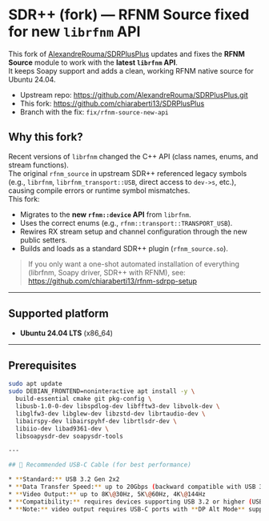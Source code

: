# SDR++ (fork) — RFNM Source fixed for new `librfnm` API

This fork of [AlexandreRouma/SDRPlusPlus](https://github.com/AlexandreRouma/SDRPlusPlus.git) updates and fixes the **RFNM Source** module to work with the **latest `librfnm` API**.  
It keeps Soapy support and adds a clean, working RFNM native source for Ubuntu 24.04.

- Upstream repo: https://github.com/AlexandreRouma/SDRPlusPlus.git  
- This fork: https://github.com/chiaraberti13/SDRPlusPlus  
- Branch with the fix: `fix/rfnm-source-new-api`

## Why this fork?

Recent versions of `librfnm` changed the C++ API (class names, enums, and stream functions).  
The original `rfnm_source` in upstream SDR++ referenced legacy symbols (e.g., `librfnm`, `librfnm_transport::USB`, direct access to `dev->s`, etc.), causing compile errors or runtime symbol mismatches.  
This fork:
- Migrates to the **new `rfnm::device` API** from `librfnm`.
- Uses the correct enums (e.g., `rfnm::transport::TRANSPORT_USB`).
- Rewires RX stream setup and channel configuration through the new public setters.
- Builds and loads as a standard SDR++ plugin (`rfnm_source.so`).

> If you only want a one-shot automated installation of everything (librfnm, Soapy driver, SDR++ with RFNM), see:  
> https://github.com/chiaraberti13/rfnm-sdrpp-setup

---

## Supported platform

- **Ubuntu 24.04 LTS** (x86_64)

---

## Prerequisites

```bash
sudo apt update
sudo DEBIAN_FRONTEND=noninteractive apt install -y \
  build-essential cmake git pkg-config \
  libusb-1.0-0-dev libspdlog-dev libfftw3-dev libvolk-dev \
  libglfw3-dev libglew-dev libzstd-dev librtaudio-dev \
  libairspy-dev libairspyhf-dev librtlsdr-dev \
  libiio-dev libad9361-dev \
  libsoapysdr-dev soapysdr-tools

---

## 🔌 Recommended USB-C Cable (for best performance)

* **Standard:** USB 3.2 Gen 2x2
* **Data Transfer Speed:** up to 20Gbps (backward compatible with USB 3.1/3.0/2.0)
* **Video Output:** up to 8K\@30Hz, 5K\@60Hz, 4K\@144Hz
* **Compatibility:** requires devices supporting USB 3.2 or higher (USB4 / Thunderbolt 3/4)
* **Note:** video output requires USB-C ports with **DP Alt Mode** support
